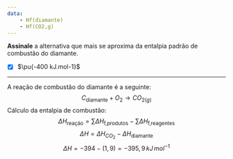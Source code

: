 ```yaml
---
data:
    - Hf(diamante)
    - Hf(CO2,g)
---
```


**Assinale** a alternativa que mais se aproxima da entalpia padrão de combustão do diamante.

- [x] $\pu{-400 kJ.mol-1}$

---

A reação de combustão do diamante é a seguinte:
$$C_{\text{diamante}}+O_{2}\rightarrow CO_{2(g)} $$
Cálculo da entalpia de combustão:
$$\Delta H _\text{reação}=\sum\limits \Delta H_\text{f,produtos}-\sum\limits \Delta H_\text{f,reagentes}$$
$$\Delta H= \Delta H_{CO_{2}}-\Delta H_{\text{diamante}}$$
$$\Delta H=-394-(1,9)=-395,9\,kJ\,mol^{-1}$$

